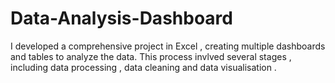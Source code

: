 # Data-Analysis-Dashboard
I developed a comprehensive project in Excel , creating multiple dashboards and tables to analyze the data. This process invlved several stages , including data processing , data cleaning and data visualisation .
